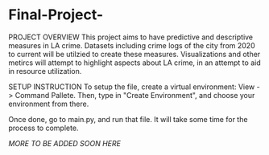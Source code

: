 # Final-Project-

PROJECT OVERVIEW
This project aims to have predictive and descriptive measures in LA crime. Datasets including crime logs of the city from 2020 to current will be utilzied to create these measures. Visualizations and other metircs will attempt to highlight aspects about LA crime, in an attempt to aid in resource utilization.

SETUP INSTRUCTION
To setup the file, create a virtual environment: View -> Command Pallete. Then, type in "Create Environment", and choose your environment from there.

Once done, go to main.py, and run that file. It will take some time for the process to complete. 


*MORE TO BE ADDED SOON HERE*